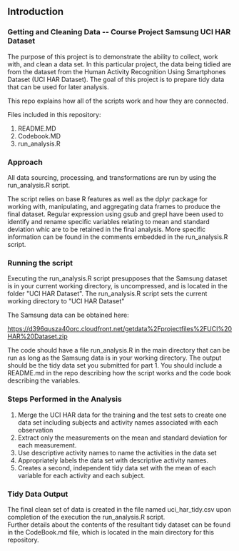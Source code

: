 ## Introduction

### Getting and Cleaning Data -- Course Project Samsung UCI HAR Dataset

The purpose of this project is to demonstrate the ability to collect, work with, and clean a data set. In this particular project, the data being tidied are from the dataset 
from the Human Activity Recognition Using Smartphones Dataset (UCI HAR Dataset).
The goal of this project is to prepare tidy data that can be used for later analysis. 

This repo explains how all of the scripts work and how they are connected. 

Files included in this repository:

1. README.MD
2. Codebook.MD
3. run_analysis.R 

### Approach

All data sourcing, processing, and transformations are run by using the run_analysis.R script. 

The script relies on base R features as well as the dplyr package for working with, manipulating, and aggregating data frames to produce the final dataset.
Regular expression using gsub and grepl have been used to identify and rename specific variables relating to mean and standard deviation whic are to be retained in the final analysis.
More specific information can be found in the comments embedded in the run_analysis.R script.

### Running the script

Executing the run_analysis.R script presupposes that the Samsung dataset is in your current working directory, is uncompressed, and is located in the folder "UCI HAR Dataset".
The run_analysis.R script sets the current working directory to "UCI HAR Dataset"

The Samsung data can be obtained here:

https://d396qusza40orc.cloudfront.net/getdata%2Fprojectfiles%2FUCI%20HAR%20Dataset.zip 

The code should have a file run_analysis.R in the main directory that can be run as long as the Samsung data is in your working directory. The output should be the tidy data set you submitted for part 1. You should include a README.md in the repo describing how the script works and the code book describing the variables.

### Steps Performed in the Analysis

1. Merge the UCI HAR data for the training and the test sets to create one data set including subjects and activity names associated with each observation
2. Extract only the measurements on the mean and standard deviation for each measurement.
3. Use descriptive activity names to name the activities in the data set
4. Appropriately labels the data set with descriptive activity names.
5. Creates a second, independent tidy data set with the mean of each variable for each activity and each subject.

### Tidy Data Output

The final clean set of data is created in the file named uci_har_tidy.csv upon completion of the execution the run_analysis.R script.  
Further details about the contents of the resultant tidy dataset can be found in the CodeBook.md file, which is located in the main directory for this repository.
